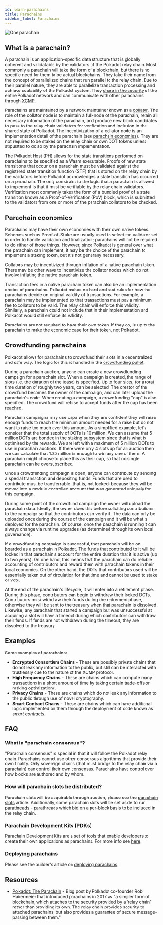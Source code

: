 ```yaml
---
id: learn-parachains
title: Parachains
sidebar_label: Parachains
---
```


![One parachain](assets/network/one_parachain.png)

## What is a parachain?

A parachain is an application-specific data structure that is globally coherent and validatable by
the validators of the Polkadot relay chain. Most commonly a parachain will take the form of a
blockchain, but there is no specific need for them to be actual blockchains. They take their name
from the concept of parallelized chains that run parallel to the relay chain. Due to their parallel
nature, they are able to parallelize transaction processing and achieve scalability of the Polkadot
system. They [share in the security](learn-security) of the entire Polkadot network and can
communicate with other parachains through [XCMP](learn-crosschain).

Parachains are maintained by a network maintainer known as a [collator](maintain-collator). The role
of the collator node is to maintain a full-node of the parachain, retain all necessary information
of the parachain, and produce new block candidates to pass to the relay chain validators for
verification and inclusion in the shared state of Polkadot. The incentivization of a collator node
is an implementation detail of the parachain (see [parachain economies](#parachain-economies)). They
are not required to be staked on the relay chain or own DOT tokens unless stipulated to do so by the
parachain implementation.

The Polkadot Host (PH) allows for the state transitions performed on parachains to be specified as a
Wasm executable. Proofs of new state transitions that occur on a parachain must be validated against
the registered state transition function (STF) that is stored on the relay chain by the validators
before Polkadot acknowledges a state transition has occurred on a parachain. The only constraint to
the logic that a parachain is allowed to implement is that it must be verifiable by the relay chain
validators. Verification most commonly takes the form of a bundled proof of a state transition known
as a Proof-of-Verification (PoV) block, which is submitted to the validators from one or more of the
parachain collators to be checked.

## Parachain economies

Parachains may have their own economies with their own native tokens. Schemes such as Proof-of-Stake
are usually used to select the validator set in order to handle validation and finalization;
parachains will not be required to do either of those things. However, since Polkadot is general
over what the parachain can implement, it may be the choice of the parachain to implement a staking
token, but it's not generally necessary.

Collators may be incentivized through inflation of a native parachain token. There may be other ways
to incentivize the collator nodes which do not involve inflating the native parachain token.

Transaction fees in a native parachain token can also be an implementation choice of parachains.
Polkadot makes no hard and fast rules for how the parachains decide on original validity of
transactions. For example, a parachain may be implemented so that transactions must pay a minimum
fee to collators to be valid. The relay chain will enforce this validity. Similarly, a parachain
could not include that in their implementation and Polkadot would still enforce its validity.

Parachains are not required to have their own token. If they do, is up to the parachain to make the
economic case for their token, not Polkadot.

## Crowdfunding parachains

Polkadot allows for parachains to crowdfund their slots in a decentralized and safe way. The logic
for this is handled in the [crowdfunding pallet][].

During a parachain auction, anyone can create a new crowdfunding campaign for a parachain slot. When
a campaign is created, the range of slots (i.e. the duration of the lease) is specified. Up to four
slots, for a total time duration of roughly two years, can be selected. The creator of the crowdfund
becomes the owner of the campaign, and can later upload the parachain's code. When creating a
campaign, a crowdfunding "cap" is also specified. The crowdfund will refuse to accept funds after
the cap has been reached.

Parachain campaigns may use caps when they are confident they will raise enough funds to reach the
minimum amount needed for a raise but do not want to raise too much over this amount. As a
simplified example, let's consider that the total supply of DOTs is 10 million. We can assume that 5
million DOTs are bonded in the staking subsystem since that is what is optimized by the rewards. We
are left with a maximum of 5 million DOTs to use in parachain auctions. If there were only 4 slots
up for an auction then we can calculate that 1.25 million is enough to win any one of them. A
parachain might choose to place this as their cap, so that no single parachain can be
oversubscribed.

Once a crowdfunding campaign is open, anyone can contribute by sending a special transaction and
depositing funds. Funds that are used to contribute must be transferrable (that is, not locked)
because they will be moved into a module controlled account that was generated uniquely for this
campaign.

During some point of the crowdfund campaign the owner will upload the parachain data. Ideally, the
owner does this before soliciting contributions to the campaign so that the contributors can verify
it. The data can only be uploaded once during the course of the campaign and it will be what is
deployed for the parachain. Of course, once the parachain is running it can always change via
runtime upgrades (as determined through its own local governance).

If a crowdfunding campaign is successful, that parachain will be on-boarded as a parachain in
Polkadot. The funds that contributed to it will be locked in that parachain's account for the entire
duration that it is active (up to two years). On one hand, this means that the parachain can do
reliable accounting of contributors and reward them with parachain tokens in their local economies.
On the other hand, the DOTs that contributors used will be essentially taken out of circulation for
that time and cannot be used to stake or vote.

At the end of the parachain's lifecycle, it will enter into a retirement phase. During this phase,
contributors can begin to withdraw their locked DOTs. Contributors must withdraw their funds during
the retirement phase, otherwise they will be sent to the treasury when that parachain is dissolved.
Likewise, any parachain that started a campaign but was unsuccessful at acquiring a slot will have a
timeout during which contributors can withdraw their funds. If funds are not withdrawn during the
timeout, they are dissolved to the treasury.

## Examples

Some examples of parachains:

- **Encrypted Consortium Chains** - These are possibly private chains that do not leak any
  information to the public, but still can be interacted with trustlessly due to the nature of the
  XCMP protocol.
- **High Frequency Chains** - These are chains which can compute many transactions in a short amount
  of time by taking certain trade-offs or making optimizations.
- **Privacy Chains** - These are chains which do not leak any information to the public through use
  of novel cryptography.
- **Smart Contract Chains** - These are chains which can have additional logic implemented on them
  through the deployment of code known as _smart contracts_.

## FAQ

### What is "parachain consensus"?

"Parachain consensus" is special in that it will follow the Polkadot relay chain. Parachains cannot
use other consensus algorithms that provide their own finality. Only sovereign chains (that must
bridge to the relay chain via a parachain) can control their own consensus. Parachains have control
over how blocks are authored and by whom.

### How will parachain slots be distributed?

Parachain slots will be acquirable through auction, please see the [parachain slots](learn-auction)
article. Additionally, some parachain slots will be set aside to run
[parathreads](learn-parathreads) - parathreads which bid on a per-block basis to be included in the
relay chain.

### Parachain Development Kits (PDKs)

Parachain Development Kits are a set of tools that enable developers to create their own
applications as parachains. For more info see [here](build-pdk).

### Deploying parachains

Please see the builder's article on [deploying parachains](build-deploy-parachains).

## Resources

- [Polkadot: The Parachain](https://medium.com/polkadot-network/polkadot-the-parachain-3808040a769a) -
  Blog post by Polkadot co-founder Rob Habermeier that introduced parachains in 2017 as "a simpler
  form of blockchain, which attaches to the security provided by a ‘relay chain’ rather than
  providing its own. The relay chain provides security to attached parachains, but also provides a
  guarantee of secure message-passing between them."

[crowdfunding pallet]:
  https://github.com/paritytech/polkadot/blob/master/runtime/common/src/crowdfund.rs

